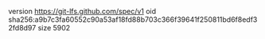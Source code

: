 version https://git-lfs.github.com/spec/v1
oid sha256:a9b7c3fa60552c90a53af18fd88b703c366f39641f250811bd6f8edf32fd8d97
size 5902
